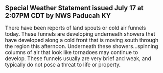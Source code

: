 <p>
   <h2>Special Weather Statement issued July 17 at 2:07PM CDT by NWS Paducah KY</h2>
   <div style="font-size:120%">There have been reports of land spouts or cold air funnels today.
      These funnels are developing underneath showers that have
      developed along a cold front that is moving south through the
      region this afternoon. Underneath these showers...spinning columns
      of air that look like tornadoes may continue to develop. These
      funnels usually are very brief and weak, and typically do not pose
      a threat to life or property.
   </div>
</p>